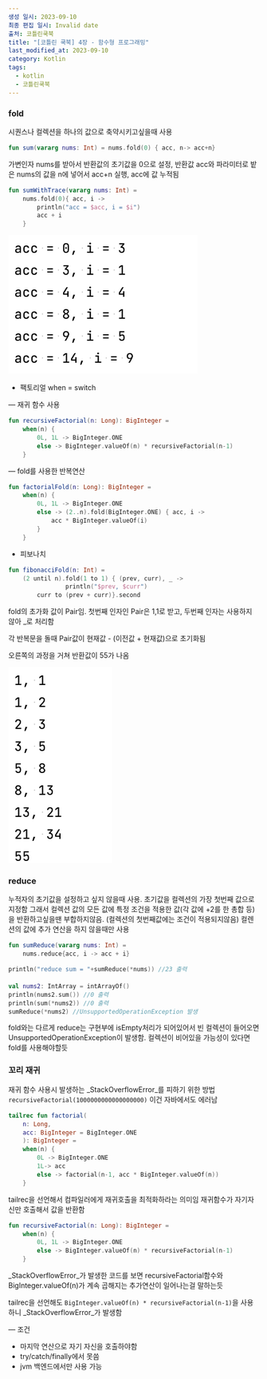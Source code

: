 ```yaml
---
생성 일시: 2023-09-10
최종 편집 일시: Invalid date
출처: 코틀린쿡북
title: "[코틀린 쿡북] 4장 - 함수형 프로그래밍"
last_modified_at: 2023-09-10
category: Kotlin
tags:
  - kotlin
  - 코틀린쿡북
---
```

### fold

시퀀스나 컬렉션을 하나의 값으로 축약시키고싶을때 사용

```kotlin
fun sum(vararg nums: Int) = nums.fold(0) { acc, n-> acc+n}
```

가변인자 nums를 받아서 반환값의 초기값을 0으로 설정, 반환값 acc와 파라미터로 밭은 nums의 값을 n에 넣어서 acc+n 실행, acc에 값 누적됨

```kotlin
fun sumWithTrace(vararg nums: Int) =
    nums.fold(0){ acc, i ->
        println("acc = $acc, i = $i")
        acc + i
    }
```

![images](/assets/images/kotlin/IMG-20240910145912.png)

- 팩토리얼
when = switch

— 재귀 함수 사용

```kotlin
fun recursiveFactorial(n: Long): BigInteger =
    when(n) {
        0L, 1L -> BigInteger.ONE
        else -> BigInteger.valueOf(n) * recursiveFactorial(n-1)
    }
```

— fold를 사용한 반복연산

```kotlin
fun factorialFold(n: Long): BigInteger =
    when(n) { 
        0L, 1L -> BigInteger.ONE
        else -> (2..n).fold(BigInteger.ONE) { acc, i ->
            acc * BigInteger.valueOf(i)
        }
    }
```

- 피보나치

```kotlin
fun fibonacciFold(n: Int) =
    (2 until n).fold(1 to 1) { (prev, curr), _ ->
				println("$prev, $curr")
        curr to (prev + curr)}.second
```

fold의 초가화 값이 Pair임. 첫번째 인자인 Pair은 1,1로 받고, 두번째 인자는 사용하지 않아 _로 처리함

각 반복문을 돌때 Pair값이 현재값 - (이전값 + 현재값)으로 초기화됨

오른쪽의 과정을 거쳐 반환값이 55가 나옴

![images](/assets/images/kotlin/IMG-20240910145912-1.png)

### reduce

누적자의 초기값을 설정하고 싶지 않을때 사용. 초기값을 컬렉션의 가장 첫번째 값으로 지정함
그래서 컬렉션 값의 모든 값에 특정 조건을 적용한 값(각 값에 +2를 한 총합 등)을 반환하고싶을땐 부합하지않음. (컬렉션의 첫번째값에는 조건이 적용되지않음)
컬렌션의 값에 추가 연산을 하지 않을때만 사용

```kotlin
fun sumReduce(vararg nums: Int) =
    nums.reduce{acc, i -> acc + i}
```

```kotlin
println("reduce sum = "+sumReduce(*nums)) //23 출력

val nums2: IntArray = intArrayOf()
println(nums2.sum()) //0 출력
println(sum(*nums2)) //0 출력
sumReduce(*nums2) //UnsupportedOperationException 발생
```

fold와는 다르게 reduce는 구현부에 isEmpty처리가 되어있어서 빈 컬렉션이 들어오면 UnsupportedOperationException이 발생함. 컬렉션이 비어있을 가능성이 있다면 fold를 사용해야할듯

### 꼬리 재귀

재귀 함수 사용시 발생하는 _StackOverflowError_를 피하기 위한 방법
`recursiveFactorial(1000000000000000000)` 이건 자바에서도 에러남

```kotlin
tailrec fun factorial(
    n: Long,
    acc: BigInteger = BigInteger.ONE
    ): BigInteger =
    when(n) {
        0L -> BigInteger.ONE
        1L-> acc
        else -> factorial(n-1, acc * BigInteger.valueOf(n))
    }
```

tailrec을 선언해서 컴파일러에게 재귀호출을 최적화하라는 의미임
재귀함수가 자기자신만 호출해서 값을 반환함

```kotlin
fun recursiveFactorial(n: Long): BigInteger =
    when(n) {
        0L, 1L -> BigInteger.ONE
        else -> BigInteger.valueOf(n) * recursiveFactorial(n-1)
    }
```

_StackOverflowError_가 발생한 코드를 보면 recursiveFactorial함수와 BigInteger.valueOf(n)가 계속 곱해지는 추가연산이 일어나는걸 말하는듯

tailrec을 선언해도 `BigInteger.valueOf(n) * recursiveFactorial(n-1)`을 사용하니 _StackOverflowError_가 발생함

— 조건
- 마지막 연산으로 자기 자신을 호출하야함
- try/catch/finally에서 못씀
- jvm 백엔드에서만 사용 가능